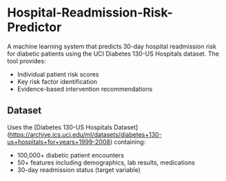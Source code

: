 # Hospital-Readmission-Risk-Predictor
A machine learning system that predicts 30-day hospital readmission risk for diabetic patients using the UCI Diabetes 130-US Hospitals dataset. The tool provides:
- Individual patient risk scores
- Key risk factor identification
- Evidence-based intervention recommendations

## Dataset
Uses the [Diabetes 130-US Hospitals Dataset] (https://archive.ics.uci.edu/ml/datasets/diabetes+130-us+hospitals+for+years+1999-2008) containing:
- 100,000+ diabetic patient encounters
- 50+ features including demographics, lab results, medications
- 30-day readmission status (target variable)

